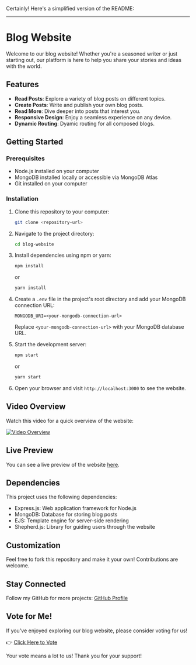 Certainly! Here's a simplified version of the README:

---

# Blog Website

Welcome to our blog website! Whether you're a seasoned writer or just starting out, our platform is here to help you share your stories and ideas with the world.

## Features

- **Read Posts**: Explore a variety of blog posts on different topics.
- **Create Posts**: Write and publish your own blog posts.
- **Read More**: Dive deeper into posts that interest you.
- **Responsive Design**: Enjoy a seamless experience on any device.
- **Dynamic Routing**: Dyamic routing for all composed blogs.

## Getting Started

### Prerequisites

- Node.js installed on your computer
- MongoDB installed locally or accessible via MongoDB Atlas
- Git installed on your computer

### Installation

1. Clone this repository to your computer:

   ```bash
   git clone <repository-url>
   ```

2. Navigate to the project directory:

   ```bash
   cd blog-website
   ```

3. Install dependencies using npm or yarn:

   ```bash
   npm install
   ```

   or

   ```bash
   yarn install
   ```

4. Create a `.env` file in the project's root directory and add your MongoDB connection URL:

   ```plaintext
   MONGODB_URI=<your-mongodb-connection-url>
   ```

   Replace `<your-mongodb-connection-url>` with your MongoDB database URL.

5. Start the development server:

   ```bash
   npm start
   ```

   or

   ```bash
   yarn start
   ```

6. Open your browser and visit `http://localhost:3000` to see the website.

## Video Overview

Watch this video for a quick overview of the website:

[![Video Overview](https://youtu.be/9Z-M-HQAxZ4)](https://youtu.be/9Z-M-HQAxZ4)

## Live Preview

You can see a live preview of the website [here](https://blog-site-vercel.vercel.app/).

## Dependencies

This project uses the following dependencies:

- Express.js: Web application framework for Node.js
- MongoDB: Database for storing blog posts
- EJS: Template engine for server-side rendering
- Shepherd.js: Library for guiding users through the website

## Customization

Feel free to fork this repository and make it your own! Contributions are welcome.

## Stay Connected

Follow my GitHub for more projects: [GitHub Profile](https://github.com/kashnx)

## Vote for Me!

If you've enjoyed exploring our blog website, please consider voting for us!

👉 [Click Here to Vote](#)

Your vote means a lot to us! Thank you for your support!

